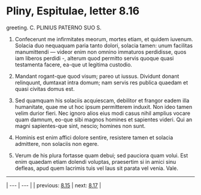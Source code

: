 # Pliny, Espitulae, letter 8.16

greeting. C. PLINIUS PATERNO SUO S.



1. Confecerunt me infirmitates meorum, mortes etiam, et quidem iuvenum. Solacia duo nequaquam paria tanto dolori, solacia tamen: unum facilitas manumittendi — videor enim non omnino immaturos perdidisse, quos iam liberos perdidi -, alterum quod permitto servis quoque quasi testamenta facere, ea-que ut legitima custodio.



2. Mandant rogant-que quod visum; pareo ut iussus. Dividunt donant relinquunt, dumtaxat intra domum; nam servis res publica quaedam et quasi civitas domus est.



3. Sed quamquam his solaciis acquiescam, debilitor et frangor eadem illa humanitate, quae me ut hoc ipsum permitterem induxit. Non ideo tamen velim durior fieri. Nec ignoro alios eius modi casus nihil amplius vocare quam damnum, eo-que sibi magnos homines et sapientes videri. Qui an magni sapientes-que sint, nescio; homines non sunt.



4. Hominis est enim affici dolore sentire, resistere tamen et solacia admittere, non solaciis non egere.



5. Verum de his plura fortasse quam debui; sed pauciora quam volui. Est enim quaedam etiam dolendi voluptas, praesertim si in amici sinu defleas, apud quem lacrimis tuis vel laus sit parata vel venia. Vale.



---

| --- | --- |
| previous: [8.15](../8.15/) | next: [8.17](../8.17/) |